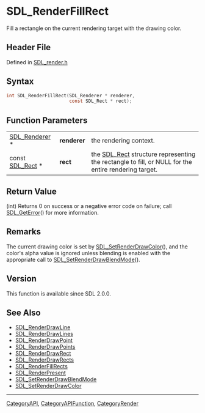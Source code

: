 # SDL_RenderFillRect

Fill a rectangle on the current rendering target with the drawing color.

## Header File

Defined in [SDL_render.h](https://github.com/libsdl-org/SDL/blob/SDL2/include/SDL_render.h)

## Syntax

```c
int SDL_RenderFillRect(SDL_Renderer * renderer,
                       const SDL_Rect * rect);
```

## Function Parameters

|                                |              |                                                                                                                 |
| ------------------------------ | ------------ | --------------------------------------------------------------------------------------------------------------- |
| [SDL_Renderer](SDL_Renderer) * | **renderer** | the rendering context.                                                                                          |
| const [SDL_Rect](SDL_Rect) *   | **rect**     | the [SDL_Rect](SDL_Rect) structure representing the rectangle to fill, or NULL for the entire rendering target. |

## Return Value

(int) Returns 0 on success or a negative error code on failure; call
[SDL_GetError](SDL_GetError)() for more information.

## Remarks

The current drawing color is set by
[SDL_SetRenderDrawColor](SDL_SetRenderDrawColor)(), and the color's alpha
value is ignored unless blending is enabled with the appropriate call to
[SDL_SetRenderDrawBlendMode](SDL_SetRenderDrawBlendMode)().

## Version

This function is available since SDL 2.0.0.

## See Also

- [SDL_RenderDrawLine](SDL_RenderDrawLine)
- [SDL_RenderDrawLines](SDL_RenderDrawLines)
- [SDL_RenderDrawPoint](SDL_RenderDrawPoint)
- [SDL_RenderDrawPoints](SDL_RenderDrawPoints)
- [SDL_RenderDrawRect](SDL_RenderDrawRect)
- [SDL_RenderDrawRects](SDL_RenderDrawRects)
- [SDL_RenderFillRects](SDL_RenderFillRects)
- [SDL_RenderPresent](SDL_RenderPresent)
- [SDL_SetRenderDrawBlendMode](SDL_SetRenderDrawBlendMode)
- [SDL_SetRenderDrawColor](SDL_SetRenderDrawColor)






----
[CategoryAPI](CategoryAPI), [CategoryAPIFunction](CategoryAPIFunction), [CategoryRender](CategoryRender)

